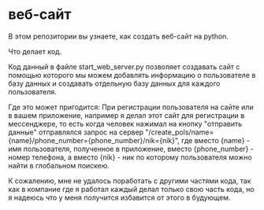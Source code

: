# веб-сайт
В этом репозитории вы узнаете, как создать веб-сайт на python.

Что делает код.

Код данный в файле start_web_server.py позволяет создавать сайт с помощью которого мы можем добавлять информацию о пользователе в базу данных и создавать отдельную базу данных для каждого пользователя.

Где это может пригодится:
При регистрации пользователя на сайте или в вашем приложение, например я делал этот сайт для регистрации в мессенджере, то есть когда человек нажимал на кнопку "отправить данные" отправлялся запрос на сервер "/create_pols/name={name}/phone_number={phone_number}/nik={nik}", где вместо {name} - имя пользователя, полученное в приложение, вместо {phone_number} - номер телефона, а вместо {nik} - ник по которому пользователя можно найти в глобальном поискею.

К сожалению, мне не удалось поработать с другими частями кода, так как в компание где я работал каждый делал только свою часть кода, но я надеюсь что у меня получится избавится от этого в будующем.
